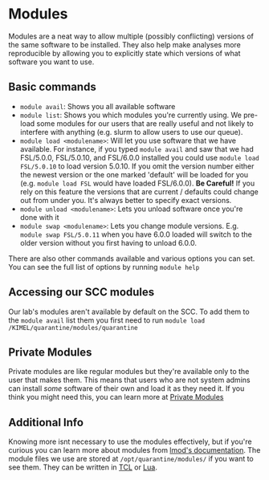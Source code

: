 # Modules

Modules are a neat way to allow multiple (possibly conflicting) versions of the same software to be installed. They also help make analyses more reproducible by allowing you to explicitly state which versions of what software you want to use.

## Basic commands

- `module avail`: Shows you all available software
- `module list`: Shows you which modules you're currently using. We pre-load some modules for our users that are really useful and not likely to interfere with anything (e.g. slurm to allow users to use our queue).
- `module load <modulename>`: Will let you use software that we have available. For instance, if you typed `module avail` and saw that we had FSL/5.0.0, FSL/5.0.10, and FSL/6.0.0 installed you could use `module load FSL/5.0.10` to load version 5.0.10. If you omit the version number either the newest version or the one marked 'default' will be loaded for you (e.g. `module load FSL` would have loaded FSL/6.0.0). **Be Careful!** If you rely on this feature the versions that are current / defaults could change out from under you. It's always better to specify exact versions.
- `module unload <modulename>`: Lets you unload software once you're done with it
- `module swap <modulename>`: Lets you change module versions. E.g. `module swap FSL/5.0.11` when you have 6.0.0 loaded will switch to the older version without you first having to unload 6.0.0.

There are also other commands available and various options you can set. You can see the full list of options by running `module help`

## Accessing our SCC modules

Our lab's modules aren't available by default on the SCC. To add them to the `module avail` list them you first need to run `module load /KIMEL/quarantine/modules/quarantine`

## Private Modules

Private modules are like regular modules but they're available only to the user that makes them. This means that users who are not system admins can install _some_ software of their own and load it as they need it. If you think you might need this, you can learn more at [Private Modules](/resources/Private-Modules)

## Additional Info

Knowing more isnt necessary to use the modules effectively, but if you're curious you can learn more about modules from [lmod's documentation](https://lmod.readthedocs.io/en/latest/). The module files we use are stored at `/opt/quarantine/modules/` if you want to see them. They can be written in [TCL](https://en.wikibooks.org/wiki/Tcl_Programming/Introduction) or [Lua](https://en.wikipedia.org/wiki/Lua_(programming_language)).
